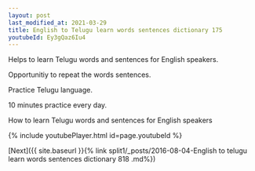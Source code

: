 ```yaml
---
layout: post
last_modified_at: 2021-03-29
title: English to Telugu learn words sentences dictionary 175 
youtubeId: Ey3gQaz6Iu4
---
```

 
 
Helps to learn Telugu words and sentences for English speakers.

Opportunitiy to repeat the words sentences. 

Practice Telugu language. 
 
10 minutes practice every day. 
 
How to learn Telugu words and sentences for English speakers 
 
{% include youtubePlayer.html id=page.youtubeId %}
 
 
[Next]({{ site.baseurl }}{% link  split1/_posts/2016-08-04-English to telugu learn words sentences dictionary 818 .md%})
 
